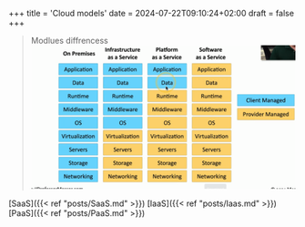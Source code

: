 +++
title = 'Cloud models'
date = 2024-07-22T09:10:24+02:00
draft = false
+++


> Modlues diffrencess 
>![Cloud_Models_Visual.png](/Cloud_Models_Visual.png)


[SaaS]({{< ref "posts/SaaS.md" >}}) [IaaS]({{< ref "posts/Iaas.md" >}}) [PaaS]({{< ref "posts/PaaS.md" >}})



